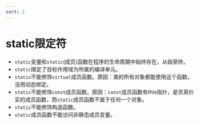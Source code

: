```yaml
---
sort: 2
---
```


# static限定符

+ `static`变量和`static`(成员)函数在程序的生命周期中始终存在，从始至终。
+ `static`限定了目标作用域为所属的编译单元。
+ `static`不能修饰`virtual`成员函数。原因：类的所有对象都能使用这个函数，没用动态绑定。
+ `static`不能修饰`const`成员函数。原因：`const`成员函数有this指针，是货真价实的成员函数，而`static`成员函数不属于任何一个对象。
+ `static`不能修饰构造函数。
+ `static`成员函数不能访问非静态成员变量。